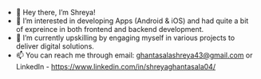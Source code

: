 - 👋 Hey there, I’m Shreya!
- 👀 I’m interested in developing Apps (Android & iOS) and had quite a bit of expreince in both frontend and backend development. 
- 🌱 I’m currently upskilling by engaging myself in various projects to deliver digital solutions. 
- 📫 You can reach me through email: ghantasalashreya43@gmail.com or LinkedIn - https://www.linkedin.com/in/shreyaghantasala04/

<!---
shreyag234/shreyag234 is a ✨ special ✨ repository because its `README.md` (this file) appears on your GitHub profile.
You can click the Preview link to take a look at your changes.
--->
